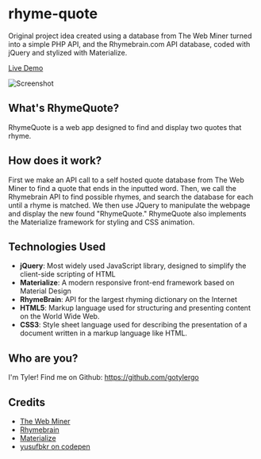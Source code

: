 # rhyme-quote
Original project idea created using a database from The Web Miner turned into a simple PHP API, and the Rhymebrain.com API database, coded with jQuery and stylized with Materialize.

[Live Demo](http://gotylergo.github.io/rhymequote/)

![Screenshot](http://i65.tinypic.com/303bblk.jpg)

## What's RhymeQuote?
RhymeQuote is a web app designed to find and display two quotes that rhyme.

## How does it work?
First we make an API call to a self hosted quote database from The Web Miner to find a quote that ends in the inputted word. Then, we call the Rhymebrain API to find possible rhymes, and search the database for each until a rhyme is matched. We then use JQuery to manipulate the webpage and display the new found "RhymeQuote." RhymeQuote also implements the Materialize framework for styling and CSS animation.

## Technologies Used

- **jQuery**: Most widely used JavaScript library, designed to simplify the client-side scripting of HTML
- **Materialize**: A modern responsive front-end framework based on Material Design
- **RhymeBrain**: API for the largest rhyming dictionary on the Internet
- **HTML5**: Markup language used for structuring and presenting content on the World Wide Web.
- **CSS3**: Style sheet language used for describing the presentation of a document written in a markup language like HTML.

## Who are you?
I'm Tyler! Find me on Github: https://github.com/gotylergo

## Credits
- [The Web Miner](https://thewebminer.com/)
- [Rhymebrain](http://rhymebrain.com/)
- [Materialize](http://materializecss.com/)
- [yusufbkr on codepen](https://codepen.io/yusufbkr/pen/MazqVr)
